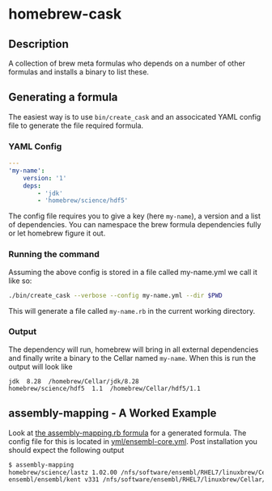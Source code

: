# homebrew-cask

## Description
A collection of brew meta formulas who depends on a number of other formulas and installs a binary to list these.

## Generating a formula
The easiest way is to use `bin/create_cask` and an associcated YAML config file to generate the file required formula.

### YAML Config

```yaml
---
'my-name':
    version: '1'
    deps:
        - 'jdk'
        - 'homebrew/science/hdf5'
```

The config file requires you to give a key (here `my-name`), a version and a list of dependencies. You can namespace the brew formula dependencies fully or let homebrew figure it out.

### Running the command

Assuming the above config is stored in a file called my-name.yml we call it like so:

```bash
./bin/create_cask --verbose --config my-name.yml --dir $PWD
```

This will generate a file called `my-name.rb` in the current working directory.

### Output

The dependency will run, homebrew will bring in all external dependencies and finally write a binary to the Cellar named `my-name`. When this is run the output will look like

```
jdk  8.28  /homebrew/Cellar/jdk/8.28
homebrew/science/hdf5  1.1  /homebrew/Cellar/hdf5/1.1
```

## assembly-mapping - A Worked Example
Look at [the assembly-mapping.rb formula](https://github.com/Ensembl/homebrew-cask/blob/master/assembly-mapping.rb) for a generated formula. The config file for this is located in [yml/ensembl-core.yml](https://github.com/Ensembl/homebrew-cask/blob/master/yml/assembly-mapping.yml). Post installation you should expect the following output

```bash
$ assembly-mapping
homebrew/science/lastz 1.02.00 /nfs/software/ensembl/RHEL7/linuxbrew/Cellar/lastz/1.02.00
ensembl/ensembl/kent v331 /nfs/software/ensembl/RHEL7/linuxbrew/Cellar/kent/v331
```
